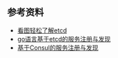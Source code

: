 
## 参考资料

* [看图轻松了解etcd](http://www.dockone.io/article/9916)
* [go语言基于etcd的服务注册与发现](https://www.jianshu.com/p/7c0d23c818a5)
* [基于Consul的服务注册与发现](https://baijiahao.baidu.com/s?id=1652190083640237980)
